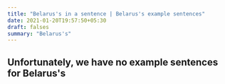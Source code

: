 ```yaml
---
title: "Belarus's in a sentence | Belarus's example sentences"
date: 2021-01-20T19:57:50+05:30
draft: falses
summary: "Belarus's"
---
```

## Unfortunately, we have no example sentences for Belarus's                 

